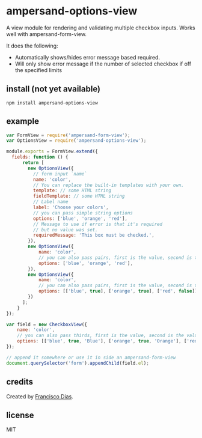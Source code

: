 # ampersand-options-view

A view module for rendering and validating multiple checkbox inputs. Works well with ampersand-form-view.

It does the following:

- Automatically shows/hides error message based required.
- Will only show error message if the number of selected checkbox if off the specified limits

## install (not yet available)

```
npm install ampersand-options-view 
```

## example

```javascript
var FormView = require('ampersand-form-view');
var OptionsView = require('ampersand-options-view');

module.exports = FormView.extend({
  fields: function () {
      return [
        new OptionsView({
          // form input `name`
          name: 'color',
          // You can replace the built-in templates with your own.
          template: // some HTML string
          fieldTemplate: // some HTML string
          // Label name
          label: 'Choose your colors',
          // you can pass simple string options
          options: ['blue', 'orange', 'red'],
          // Message to use if error is that it's required
          // but no value was set.
          requiredMessage: 'This box must be checked.',
        }),
        new OptionsView({
            name: 'color',
            // you can also pass pairs, first is the value, second is the value
            options: ['blue', 'orange', 'red'],
        }),
        new OptionsView({
            name: 'color',
            // you can also pass pairs, first is the value, second is the value
            options: [['blue', true], ['orange', true], ['red', false]],
        })
      ];
    }
});

var field = new CheckboxView({
    name: 'color',
    // you can also pass thirds, first is the value, second is the value, the third is the label
    options: [['blue', true, 'Blue'], ['orange', true, 'Orange'], ['red', false, 'Red']],
});

// append it somewhere or use it in side an ampersand-form-view
document.querySelector('form').appendChild(field.el);

```

## credits

Created by [Francisco Dias](http://twitter.com/xicombd).

## license

MIT

